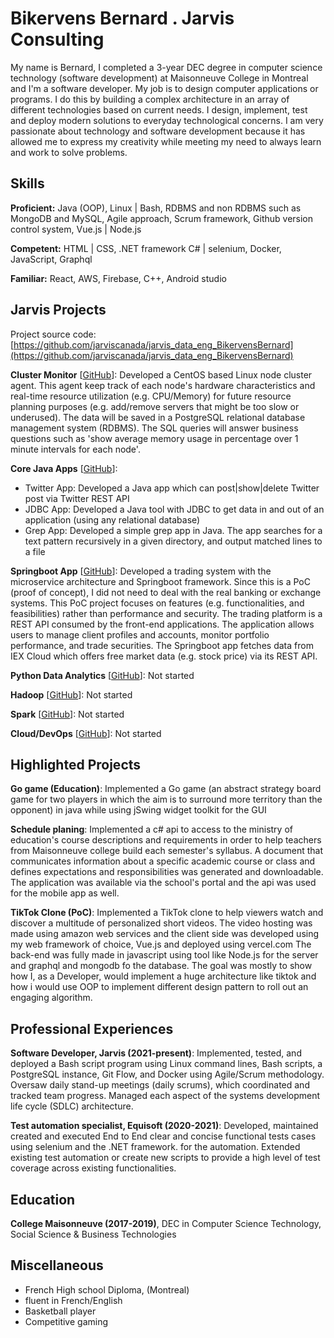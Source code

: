 # Bikervens Bernard . Jarvis Consulting

My name is Bernard, I completed a 3-year DEC degree in computer science technology (software development) at Maisonneuve College in Montreal and I'm a software developer. My job is to design computer applications or programs. I do this by building a complex architecture in an array of different technologies based on current needs. I design, implement, test and deploy modern solutions to everyday technological concerns. I am very passionate about technology and software development because it has allowed me to express my creativity while meeting my need to always learn and work to solve problems.

## Skills

**Proficient:** Java (OOP), Linux | Bash, RDBMS and non RDBMS such as MongoDB and MySQL, Agile approach, Scrum framework, Github version control system, Vue.js | Node.js

**Competent:** HTML | CSS, .NET framework C# | selenium, Docker, JavaScript, Graphql

**Familiar:** React, AWS, Firebase, C++, Android studio

## Jarvis Projects

Project source code: [https://github.com/jarviscanada/jarvis_data_eng_BikervensBernard](https://github.com/jarviscanada/jarvis_data_eng_BikervensBernard)


**Cluster Monitor** [[GitHub](https://github.com/jarviscanada/jarvis_data_eng_BikervensBernard/tree/master/linux_sql)]: Developed a CentOS based Linux node cluster agent. This agent keep track of each node's hardware characteristics and real-time resource utilization (e.g. CPU/Memory) for future resource planning purposes (e.g. add/remove servers that might be too slow or underused). The data will be saved in a PostgreSQL relational database management system (RDBMS). The SQL queries will answer business questions such as 'show average memory usage in percentage over 1 minute intervals for each node'.

**Core Java Apps** [[GitHub](https://github.com/jarviscanada/jarvis_data_eng_BikervensBernard/tree/master/core_java)]:
      
  - Twitter App: Developed a Java app which can post|show|delete Twitter post via Twitter REST API
  - JDBC App: Developed a Java tool with JDBC to get data in and out of an application (using any relational database)
  - Grep App: Developed a simple grep app in Java. The app searches for a text pattern recursively in a given directory, and output matched lines to a file

**Springboot App** [[GitHub](https://github.com/jarviscanada/jarvis_data_eng_BikervensBernard/tree/master/springboot)]: Developed a trading system with the microservice architecture and Springboot framework. Since this is a PoC (proof of concept), I did not need to deal with the real banking or exchange systems. This PoC project focuses on features (e.g. functionalities, and feasibilities) rather than performance and security. The trading platform is a REST API consumed by the front-end applications. The application allows users to manage client profiles and accounts, monitor portfolio performance, and trade securities. The Springboot app fetches data from IEX Cloud which offers free market data (e.g. stock price) via its REST API. 

**Python Data Analytics** [[GitHub](https://github.com/jarviscanada/jarvis_data_eng_BikervensBernard/tree/master/python_data_anlytics)]: Not started

**Hadoop** [[GitHub](https://github.com/jarviscanada/jarvis_data_eng_BikervensBernard/tree/master/hadoop)]: Not started

**Spark** [[GitHub](https://github.com/jarviscanada/jarvis_data_eng_BikervensBernard/tree/master/spark)]: Not started

**Cloud/DevOps** [[GitHub](https://github.com/jarviscanada/jarvis_data_eng_BikervensBernard/tree/master/cloud_devops)]: Not started


## Highlighted Projects
**Go game (Education)**: Implemented a Go game (an abstract strategy board game for two players in which the aim is to surround more territory than the opponent) in java while using jSwing widget toolkit for the GUI

**Schedule planing**: Implemented a c# api to access to the ministry of education's course descriptions and requirements in order to help teachers from Maisonneuve college build each semester's syllabus. A document that communicates information about a specific academic course or class and defines expectations and responsibilities was generated and downloadable. The application was available via the school's portal and the api was used for the mobile app as well.

**TikTok Clone (PoC)**: Implemented a TikTok clone to help viewers watch and discover a multitude of personalized short videos. The video hosting was made using amazon web services and the client side was developed using my web framework of choice, Vue.js and deployed using vercel.com The back-end was fully made in javascript using tool like Node.js for the server and graphql and mongodb fo the database. The goal was mostly to show how I, as a Developer, would implement a huge architecture like tiktok and how i would use OOP to implement different design pattern to roll out an engaging algorithm.


## Professional Experiences

**Software Developer, Jarvis (2021-present)**: Implemented, tested, and deployed a Bash script program using Linux command lines, Bash scripts, a PostgreSQL instance, Git Flow, and Docker using Agile/Scrum methodology. Oversaw daily stand-up meetings (daily scrums), which coordinated and tracked team progress. Managed each aspect of the systems development life cycle (SDLC) architecture.

**Test automation specialist, Equisoft (2020-2021)**: Developed, maintained created and executed End to End clear and concise functional tests cases using selenium and the .NET framework. for the automation. Extended existing test automation or create new scripts to provide a high level of test coverage across existing functionalities.


## Education
**College Maisonneuve (2017-2019)**, DEC in Computer Science Technology, Social Science & Business Technologies


## Miscellaneous
- French High school Diploma, (Montreal)
- fluent in French/English
- Basketball player
- Competitive gaming

